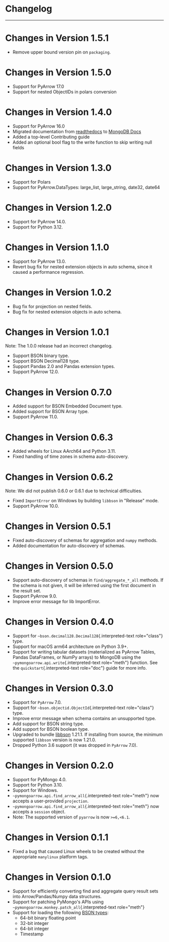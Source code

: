 
# Changelog

---

# Changes in Version 1.5.1

- Remove upper bound version pin on `packaging`.

# Changes in Version 1.5.0

- Support for PyArrow 17.0
- Support for nested ObjectIDs in polars conversion

# Changes in Version 1.4.0

-   Support for PyArrow 16.0
-   Migrated documentation from [readthedocs](https://mongo-arrow.readthedocs.io/en/latest/index.html)
to [MongoDB Docs](https://www.mongodb.com/docs/languages/python/pymongo-arrow-driver/current/)
-   Added a top-level Contributing guide
-   Added an optional bool flag to the write function to skip writing null fields

# Changes in Version 1.3.0

-   Support for Polars
-   Support for PyArrow.DataTypes: large_list, large_string, date32,
    date64

# Changes in Version 1.2.0

-   Support for PyArrow 14.0.
-   Support for Python 3.12.

# Changes in Version 1.1.0

-   Support for PyArrow 13.0.
-   Revert bug fix for nested extension objects in auto schema, since it
    caused a performance regression.

# Changes in Version 1.0.2

-   Bug fix for projection on nested fields.
-   Bug fix for nested extension objects in auto schema.

# Changes in Version 1.0.1

Note: The 1.0.0 release had an incorrect changelog.

-   Support BSON binary type.
-   Support BSON Decimal128 type.
-   Support Pandas 2.0 and Pandas extension types.
-   Support PyArrow 12.0.

# Changes in Version 0.7.0

-   Added support for BSON Embedded Document type.
-   Added support for BSON Array type.
-   Support PyArrow 11.0.

# Changes in Version 0.6.3

-   Added wheels for Linux AArch64 and Python 3.11.
-   Fixed handling of time zones in schema auto-discovery.

# Changes in Version 0.6.2

Note: We did not publish 0.6.0 or 0.6.1 due to technical difficulties.

-   Fixed `ImportError` on Windows by building `libbson` in \"Release\"
    mode.
-   Support PyArrow 10.0.

# Changes in Version 0.5.1

-   Fixed auto-discovery of schemas for aggregation and `numpy` methods.
-   Added documentation for auto-discovery of schemas.

# Changes in Version 0.5.0

-   Support auto-discovery of schemas in `find/aggregate_*_all` methods.
    If the schema is not given, it will be inferred using the first
    document in the result set.
-   Support PyArrow 9.0.
-   Improve error message for lib ImportError.

# Changes in Version 0.4.0

-   Support for `~bson.decimal128.Decimal128`{.interpreted-text
    role="class"} type.
-   Support for macOS arm64 architecture on Python 3.9+.
-   Support for writing tabular datasets (materialized as PyArrow
    Tables, Pandas DataFrames, or NumPy arrays) to MongoDB using the
    `~pymongoarrow.api.write`{.interpreted-text role="meth"} function.
    See the `quickstart`{.interpreted-text role="doc"} guide for more
    info.

# Changes in Version 0.3.0

-   Support for `PyArrow` 7.0.
-   Support for `~bson.objectid.ObjectId`{.interpreted-text
    role="class"} type.
-   Improve error message when schema contains an unsupported type.
-   Add support for BSON string type.
-   Add support for BSON boolean type.
-   Upgraded to bundle
    [libbson](http://mongoc.org/libbson/current/index.html) 1.21.1. If
    installing from source, the minimum supported `libbson` version is
    now 1.21.0.
-   Dropped Python 3.6 support (it was dropped in `PyArrow` 7.0).

# Changes in Version 0.2.0

-   Support for PyMongo 4.0.
-   Support for Python 3.10.
-   Support for Windows.
-   `~pymongoarrow.api.find_arrow_all`{.interpreted-text role="meth"}
    now accepts a user-provided `projection`.
-   `~pymongoarrow.api.find_arrow_all`{.interpreted-text role="meth"}
    now accepts a `session` object.
-   Note: The supported version of `pyarrow` is now `>=6,<6.1`.

# Changes in Version 0.1.1

-   Fixed a bug that caused Linux wheels to be created without the
    appropriate `manylinux` platform tags.

# Changes in Version 0.1.0

-   Support for efficiently converting find and aggregate query result
    sets into Arrow/Pandas/Numpy data structures.
-   Support for patching PyMongo\'s APIs using
    `~pymongoarrow.monkey.patch_all`{.interpreted-text role="meth"}
-   Support for loading the following [BSON
    types](http://bsonspec.org/spec.html):
    -   64-bit binary floating point
    -   32-bit integer
    -   64-bit integer
    -   Timestamp
